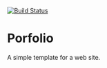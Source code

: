 [![Build Status](https://codefirst.iut.uca.fr/api/badges/baptiste.baverel/Porfolio/status.svg)](https://codefirst.iut.uca.fr/baptiste.baverel/Porfolio)  

# Porfolio

A simple template for a web site.